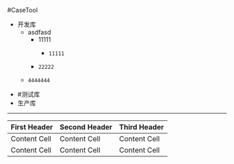 #CaseTool
- 开发库  
  -  asdfasd
     -  11111
         -     11111  
       -     22222
   -     4444444
- #测试库
- 生产库

----

| First Header | Second Header | Third Header |
| ------------ | ------------- | ------------ |
| Content Cell | Content Cell  | Content Cell |
| Content Cell | Content Cell  | Content Cell |
